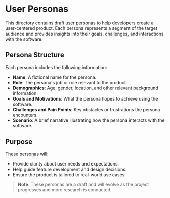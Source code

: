 # User Personas

This directory contains draft user personas to help developers create a user-centered product. Each persona represents a segment of the target audience and provides insights into their goals, challenges, and interactions with the software.

## Persona Structure
Each persona includes the following information:
- **Name**: A fictional name for the persona.
- **Role**: The persona's job or role relevant to the product.
- **Demographics**: Age, gender, location, and other relevant background information.
- **Goals and Motivations**: What the persona hopes to achieve using the software.
- **Challenges and Pain Points**: Key obstacles or frustrations the persona encounters.
- **Scenario**: A brief narrative illustrating how the persona interacts with the software.

## Purpose
These personas will:
- Provide clarity about user needs and expectations.
- Help guide feature development and design decisions.
- Ensure the product is tailored to real-world use cases.

> **Note**: These personas are a draft and will evolve as the project progresses and more research is conducted.
